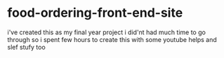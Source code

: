 # food-ordering-front-end-site
i've created this as my final year project i did'nt had much time to go through so i spent  few hours to create this with some youtube helps and slef stufy too
